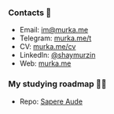 ### Contacts 💬
- Email: im@murka.me
- Telegram: [murka.me/t](https://murka.me/t)
- CV: [murka.me/cv](https://murka.me/cv)
- LinkedIn: [@shaymurzin](https://www.linkedin.com/in/shaymurzin/)
- Web: [murka.me](https://murka.me)

### My studying roadmap 👨‍🎓
- Repo: [Sapere Aude](https://github.com/murka/sapereaude)
